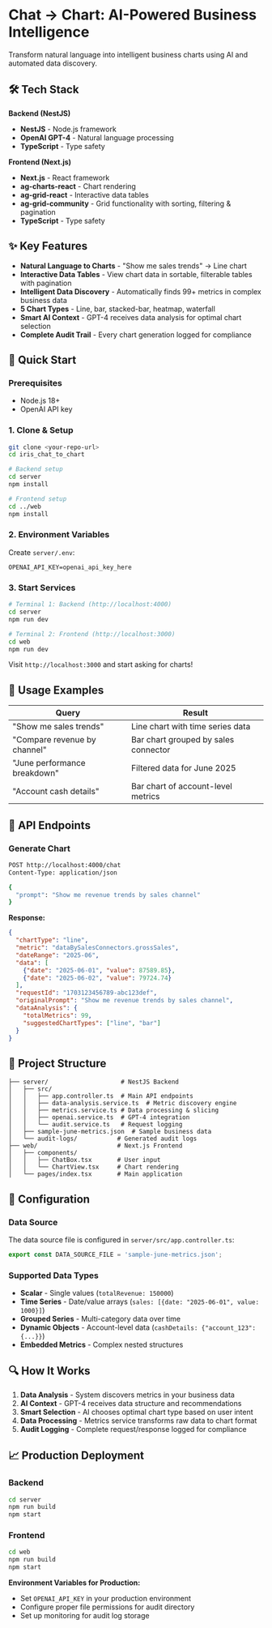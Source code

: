 # Chat → Chart: AI-Powered Business Intelligence

Transform natural language into intelligent business charts using AI and automated data discovery.

## 🛠️ Tech Stack

**Backend (NestJS)**
- **NestJS** - Node.js framework
- **OpenAI GPT-4** - Natural language processing  
- **TypeScript** - Type safety

**Frontend (Next.js)**
- **Next.js** - React framework
- **ag-charts-react** - Chart rendering
- **ag-grid-react** - Interactive data tables
- **ag-grid-community** - Grid functionality with sorting, filtering & pagination
- **TypeScript** - Type safety

## ✨ Key Features

- **Natural Language to Charts** - "Show me sales trends" → Line chart
- **Interactive Data Tables** - View chart data in sortable, filterable tables with pagination
- **Intelligent Data Discovery** - Automatically finds 99+ metrics in complex business data
- **5 Chart Types** - Line, bar, stacked-bar, heatmap, waterfall
- **Smart AI Context** - GPT-4 receives data analysis for optimal chart selection
- **Complete Audit Trail** - Every chart generation logged for compliance

## 🚀 Quick Start

### Prerequisites
- Node.js 18+
- OpenAI API key

### 1. Clone & Setup
```bash
git clone <your-repo-url>
cd iris_chat_to_chart

# Backend setup
cd server
npm install

# Frontend setup  
cd ../web
npm install
```

### 2. Environment Variables
Create `server/.env`:
```
OPENAI_API_KEY=openai_api_key_here
```

### 3. Start Services
```bash
# Terminal 1: Backend (http://localhost:4000)
cd server
npm run dev

# Terminal 2: Frontend (http://localhost:3000)  
cd web
npm run dev
```

Visit `http://localhost:3000` and start asking for charts!

## 💬 Usage Examples

| **Query** | **Result** |
|-----------|------------|
| "Show me sales trends" | Line chart with time series data |
| "Compare revenue by channel" | Bar chart grouped by sales connector |
| "June performance breakdown" | Filtered data for June 2025 |
| "Account cash details" | Bar chart of account-level metrics |

## 📡 API Endpoints

### Generate Chart
```bash
POST http://localhost:4000/chat
Content-Type: application/json

{
  "prompt": "Show me revenue trends by sales channel"
}
```

**Response:**
```json
{
  "chartType": "line",
  "metric": "dataBySalesConnectors.grossSales",
  "dateRange": "2025-06",
  "data": [
    {"date": "2025-06-01", "value": 87589.85},
    {"date": "2025-06-02", "value": 79724.74}
  ],
  "requestId": "1703123456789-abc123def",
  "originalPrompt": "Show me revenue trends by sales channel",
  "dataAnalysis": {
    "totalMetrics": 99,
    "suggestedChartTypes": ["line", "bar"]
  }
}
```

## 📁 Project Structure

```
├── server/                    # NestJS Backend
│   ├── src/
│   │   ├── app.controller.ts  # Main API endpoints
│   │   ├── data-analysis.service.ts  # Metric discovery engine
│   │   ├── metrics.service.ts # Data processing & slicing
│   │   ├── openai.service.ts  # GPT-4 integration
│   │   └── audit.service.ts   # Request logging
│   ├── sample-june-metrics.json  # Sample business data
│   └── audit-logs/           # Generated audit logs
├── web/                      # Next.js Frontend  
│   ├── components/
│   │   ├── ChatBox.tsx       # User input
│   │   └── ChartView.tsx     # Chart rendering
│   └── pages/index.tsx       # Main application
```

## 🔧 Configuration

### Data Source
The data source file is configured in `server/src/app.controller.ts`:
```typescript
export const DATA_SOURCE_FILE = 'sample-june-metrics.json';
```

### Supported Data Types
- **Scalar** - Single values (`totalRevenue: 150000`)
- **Time Series** - Date/value arrays (`sales: [{date: "2025-06-01", value: 1000}]`)
- **Grouped Series** - Multi-category data over time
- **Dynamic Objects** - Account-level data (`cashDetails: {"account_123": {...}}`)
- **Embedded Metrics** - Complex nested structures

## 🔍 How It Works

1. **Data Analysis** - System discovers metrics in your business data
2. **AI Context** - GPT-4 receives data structure and recommendations  
3. **Smart Selection** - AI chooses optimal chart type based on user intent
4. **Data Processing** - Metrics service transforms raw data to chart format
5. **Audit Logging** - Complete request/response logged for compliance

## 📈 Production Deployment

### Backend
```bash
cd server
npm run build
npm start
```

### Frontend
```bash
cd web
npm run build
npm start
```

**Environment Variables for Production:**
- Set `OPENAI_API_KEY` in your production environment
- Configure proper file permissions for audit directory
- Set up monitoring for audit log storage